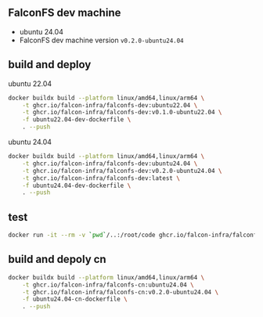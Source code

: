 ## FalconFS dev machine

- ubuntu 24.04
- FalconFS dev machine version `v0.2.0-ubuntu24.04`

## build and deploy

ubuntu 22.04
```bash
docker buildx build --platform linux/amd64,linux/arm64 \
    -t ghcr.io/falcon-infra/falconfs-dev:ubuntu22.04 \
    -t ghcr.io/falcon-infra/falconfs-dev:v0.1.0-ubuntu22.04 \
    -f ubuntu22.04-dev-dockerfile \
    . --push
```

ubuntu 24.04
```bash
docker buildx build --platform linux/amd64,linux/arm64 \
    -t ghcr.io/falcon-infra/falconfs-dev:ubuntu24.04 \
    -t ghcr.io/falcon-infra/falconfs-dev:v0.2.0-ubuntu24.04 \
    -t ghcr.io/falcon-infra/falconfs-dev:latest \
    -f ubuntu24.04-dev-dockerfile \
    . --push
```

## test

```bash
docker run -it --rm -v `pwd`/..:/root/code ghcr.io/falcon-infra/falconfs-dev /bin/zsh
```

## build and depoly cn

```bash
docker buildx build --platform linux/amd64,linux/arm64 \
    -t ghcr.io/falcon-infra/falconfs-cn:ubuntu24.04 \
    -t ghcr.io/falcon-infra/falconfs-cn:v0.2.0-ubuntu24.04 \
    -f ubuntu24.04-cn-dockerfile \
    . --push
```
